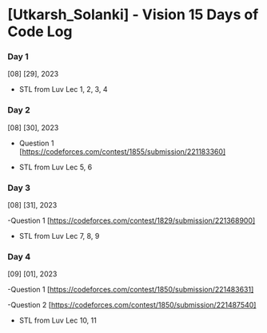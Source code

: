 # [Utkarsh_Solanki] - Vision 15 Days of Code Log

### Day 1

[08] [29], 2023

- STL from Luv Lec 1, 2, 3, 4 

### Day 2

[08] [30], 2023

- Question 1 [https://codeforces.com/contest/1855/submission/221183360]

- STL from Luv Lec 5, 6 

### Day 3

[08] [31], 2023

-Question 1 [https://codeforces.com/contest/1829/submission/221368900]

- STL from Luv Lec 7, 8, 9

### Day 4

[09] [01], 2023

-Question 1 [https://codeforces.com/contest/1850/submission/221483631]

-Question 2 [https://codeforces.com/contest/1850/submission/221487540]

- STL from Luv Lec 10, 11